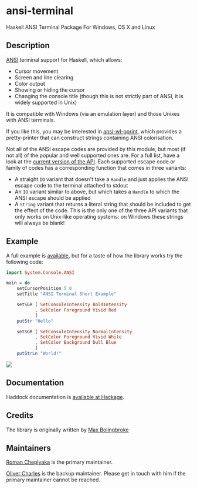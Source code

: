 ansi-terminal
=============

Haskell ANSI Terminal Package For Windows, OS X and Linux

Description
-----------

[ANSI](http://en.wikipedia.org/wiki/ANSI_escape_sequences) terminal
support for Haskell, which allows:

-   Cursor movement
-   Screen and line clearing
-   Color output
-   Showing or hiding the cursor
-   Changing the console title (though this is not strictly part of
    ANSI, it is widely supported in Unix)

It is compatible with Windows (via an emulation layer) and those Unixes
with ANSI terminals.

If you like this, you may be interested in
[ansi-wl-pprint](http://github.com/batterseapower/ansi-wl-pprint), which
provides a pretty-printer that can construct strings containing ANSI
colorisation.

Not all of the ANSI escape codes are provided by this module, but most
(if not all) of the popular and well supported ones are. For a full
list, have a look at the [current version of the
API](http://github.com/feuerbach/ansi-terminal/tree/master/includes/Common-Include.hs).
Each supported escape code or family of codes has a corresponding
function that comes in three variants:

-   A straight `IO` variant that doesn't take a `Handle` and just
    applies the ANSI escape code to the terminal attached to stdout
-   An `IO` variant similar to above, but which takes a `Handle` to
    which the ANSI escape should be applied
-   A `String` variant that returns a literal string that should be
    included to get the effect of the code. This is the only one of the
    three API variants that only works on Unix-like operating systems:
    on Windows these strings will always be blank!

Example
-------

A full example is
[available](http://github.com/feuerbach/ansi-terminal/tree/master/System/Console/ANSI/Example.hs),
but for a taste of how the library works try the following code:

``` haskell
import System.Console.ANSI

main = do
    setCursorPosition 5 0
    setTitle "ANSI Terminal Short Example"

    setSGR [ SetConsoleIntensity BoldIntensity
           , SetColor Foreground Vivid Red
           ]
    putStr "Hello"

    setSGR [ SetConsoleIntensity NormalIntensity
           , SetColor Foreground Vivid White
           , SetColor Background Dull Blue
           ]
    putStrLn "World!"
```

![](https://raw.githubusercontent.com/feuerbach/ansi-terminal/master/example.png)

Documentation
-------------

Haddock documentation is [available at
Hackage](http://hackage.haskell.org/packages/archive/ansi-terminal/latest/doc/html/System-Console-ANSI.html).

Credits
-------

The library is originally written by [Max Bolingbroke](https://github.com/batterseapower)

Maintainers
-----------

[Roman Cheplyaka](https://github.com/feuerbach) is the primary maintainer.

[Oliver Charles](https://github.com/ocharles) is the backup maintainer. Please
get in touch with him if the primary maintainer cannot be reached.
